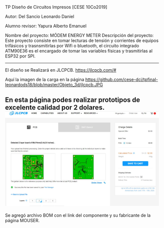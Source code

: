 TP Diseño de Circuitos Impresos [CESE 10Co2019]

Autor: Del Sancio Leonardo Daniel

Alumno revisor: Yapura Alberto Emanuel

Nombre del proyecto: MÓDEM ENERGY METER
Descripción del proyecto: Este proyecto consiste en tomar lecturas de tensión y corrientes de equipos trifásicos y trasnsmitirlas por 
Wifi o bluetooth, el circuito integrado ATM90E36 es el encargado de tomar las variables físicas y trasmitirlas al ESP32 por SPI.

------------------------------------------------------------------------------------
El diseño se Realizará en JLCPCB. https://jlcpcb.com/#

Aquí la imagen de la carga en la página
https://github.com/cese-dci/tpfinal-leonardods18/blob/master/Objeto_3d/jlcpcb.JPG

En esta página podes realizar prototipos de excelente calidad por 2 dolares. 
![Alt text](https://github.com/cese-dci/tpfinal-leonardods18/blob/master/Objeto_3d/jlcpcb.JPG?raw=true "Optional Title")
------------------------------------------------------------------------------------

Se agregó archivo BOM con el link del componente y su fabricante de la página MOUSER. 



